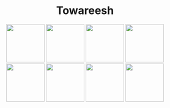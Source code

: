 <div id="content" align="center">
  <h1>Towareesh</h1>
</div>
<div id="header" align="center">
  <img src="https://media.giphy.com/media/3o7qE8TcxvLxDGPBmM/giphy.gif" width="100"/>
  <img src="https://media.giphy.com/media/3o7qE8TcxvLxDGPBmM/giphy.gif" width="100"/>
  <img src="https://media.giphy.com/media/3o7qE8TcxvLxDGPBmM/giphy.gif" width="100"/>
  <img src="https://media.giphy.com/media/3o7qE8TcxvLxDGPBmM/giphy.gif" width="100"/>
  <img src="https://media.giphy.com/media/3o7qE8TcxvLxDGPBmM/giphy.gif" width="100"/>
  <img src="https://media.giphy.com/media/3o7qE8TcxvLxDGPBmM/giphy.gif" width="100"/>
  <img src="https://media.giphy.com/media/3o7qE8TcxvLxDGPBmM/giphy.gif" width="100"/>
  <img src="https://media.giphy.com/media/3o7qE8TcxvLxDGPBmM/giphy.gif" width="100"/>
</div>
